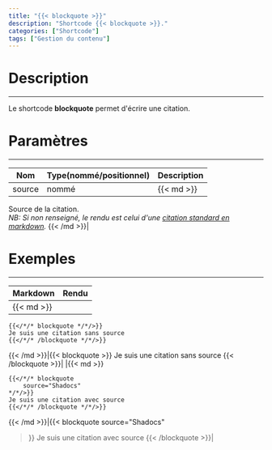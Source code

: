 ```yaml
---
title: "{{< blockquote >}}"
description: "Shortcode {{< blockquote >}}."
categories: ["Shortcode"]
tags: ["Gestion du contenu"]
---
```


# Description
---

Le shortcode **blockquote** permet d'écrire une citation.

# Paramètres
---

| Nom | Type(nommé/positionnel) | Description |
| --- | ----------------------- | ----------- |
| source | nommé |{{< md >}}
Source de la citation.  
*NB: Si non renseigné, le rendu est celui d'une [citation standard en markdown](../../markdown/blockquote/).*
{{< /md >}}|

# Exemples
---

| Markdown | Rendu |
| -------- | ----- |
|{{< md >}}
```
{{</*/* blockquote */*/>}}
Je suis une citation sans source
{{</*/* /blockquote */*/>}}
```
{{< /md >}}|{{< blockquote >}}
Je suis une citation sans source
{{< /blockquote >}}|
|{{< md >}}
```
{{</*/* blockquote
    source="Shadocs"
*/*/>}}
Je suis une citation avec source
{{</*/* /blockquote */*/>}}
```
{{< /md >}}|{{< blockquote
    source="Shadocs"
>}}
Je suis une citation avec source
{{< /blockquote >}}|
